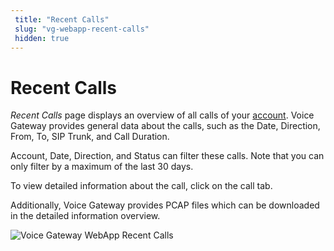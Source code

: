 ```yaml
---
 title: "Recent Calls" 
 slug: "vg-webapp-recent-calls" 
 hidden: true 
---
```


# Recent Calls

*Recent Calls* page displays an overview of all calls of your [account](accounts.md). Voice Gateway provides general data about the calls, such as the Date, Direction, From, To, SIP Trunk, and Call Duration. 

Account, Date, Direction, and Status can filter these calls. Note that you can only filter by a maximum of the last 30 days.

To view detailed information about the call, click on the call tab.

Additionally, Voice Gateway provides PCAP files which can be downloaded in the detailed information overview.

<img src="{{config.site_url}}voicegateway/images/VG-webapp-recent-calls.png" alt="Voice Gateway WebApp Recent Calls" />



